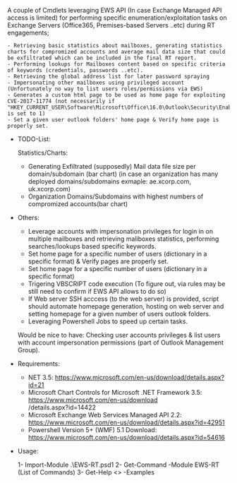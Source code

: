 A couple of Cmdlets leveraging EWS API (In case Exchange Managed API access is limited) for performing specific enumeration/exploitation tasks on Exchange Servers (Office365, Premises-based Servers ..etc) during RT engagements;

	- Retrieving basic statistics about mailboxes, generating statistics charts for compromized accounts and average mail data size that could be exfiltrated which can be included in the final RT report.
	- Performing lookups for Mailboxes content based on specific criteria of keywords (credentials, passwords ..etc).
	- Retrieving the global address list for later password spraying
	- Impersonating other mailboxes using privileged account (Unfortunately no way to list users roles/permissions via EWS)
	- Generates a custom html page to be used as home page for exploiting CVE-2017-11774 (not necessarily if "HKEY_CURRENT_USER\Software\Microsoft\Office\16.0\Outlook\Security\EnableRoamingFolderHomepages" is set to 1)
	- Set a given user outlook folders' home page & Verify home page is properly set.
	
- TODO-List:

	Statistics/Charts:
	 - Generating Exfiltrated (supposedly) Mail data file size per domain/subdomain (bar chart) (in case an organization has many deployed domains/subdomains exmaple: ae.xcorp.com, uk.xcorp.com)
	 - Organization Domains/Subdomains with highest numbers of compromized accounts(bar chart)
	 
- Others:
	
	 - Leverage accounts with impersonation privileges for login in on multiple mailboxes and retrieving maliboxes statistics, performing searches/lookups based specific keywords.
	 - Set home page for a specific number of users (dictionary in a specific format) & Verify pages are properly set.
	 - Set home page for a specific number of users (dictionary in a specific format) 
	 - Trigering VBSCRIPT code execution (To figure out, via rules may be still need to confirm if EWS API allows to do so)
     - If Web server SSH acccess (to the web server) is provided, script should automate homepage generation, hosting on web server and setting homepage for a given number of users outlook folders.
	 - Leveraging Powershell Jobs to speed up certain tasks.
	 
	 
	 Would be nice to have: Checking user accounts privileges & list users with account impersonation permissions (part of Outlook Management Group).

	
- Requirements:

	- NET 3.5: https://www.microsoft.com/en-us/download/details.aspx?id=21
	- Microsoft Chart Controls for Microsoft .NET Framework 3.5: https://www.microsoft.com/en-us/download		
	 /details.aspx?id=14422
	- Microsoft Exchange Web Services Managed API 2.2: https://www.microsoft.com/en-us/download/details.aspx?id=42951
 	- Powershell Version 5+ (WMF) 5.1 Download:  https://www.microsoft.com/en-us/download/details.aspx?id=54616

- Usage:

	1- Import-Module .\EWS-RT.psd1
	2- Get-Command -Module EWS-RT (List of Commands)
	3- Get-Help <<CMDLET>> -Examples


